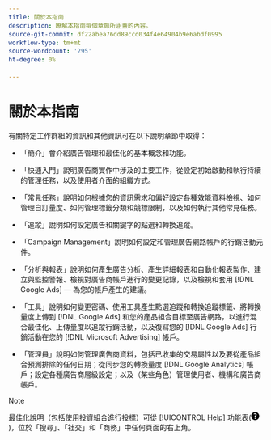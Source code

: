 ```yaml
---
title: 關於本指南
description: 瞭解本指南每個章節所涵蓋的內容。
source-git-commit: df22abea76dd89ccd034f4e64904b9e6abdf0995
workflow-type: tm+mt
source-wordcount: '295'
ht-degree: 0%

---
```


# 關於本指南

有關特定工作群組的資訊和其他資訊可在以下說明章節中取得：

* 「簡介」會介紹廣告管理和最佳化的基本概念和功能。

* 「快速入門」說明廣告商實作中涉及的主要工作，從設定初始啟動和執行持續的管理任務，以及使用者介面的組織方式。

* 「常見任務」說明如何根據您的資訊需求和偏好設定各種效能資料檢視、如何管理自訂量度、如何管理標籤分類和競標限制，以及如何執行其他常見任務。

* 「追蹤」說明如何設定廣告和關鍵字的點選和轉換追蹤。

* 「Campaign Management」說明如何設定和管理廣告網路帳戶的行銷活動元件。

* 「分析與報表」說明如何產生廣告分析、產生詳細報表和自動化報表製作、建立與監控警報、檢視對廣告商帳戶進行的變更記錄，以及檢視和套用 [!DNL Google Ads] — 為您的帳戶產生的建議。

* 「工具」說明如何變更密碼、使用工具產生點選追蹤和轉換追蹤標籤、將轉換量度上傳到 [!DNL Google Ads] 和您的產品組合目標至廣告網路，以進行混合最佳化、上傳量度以追蹤行銷活動，以及復寫您的 [!DNL Google Ads] 行銷活動在您的 [!DNL Microsoft Advertising]
帳戶。

* 「管理員」說明如何管理廣告商資料，包括已收集的交易屬性以及要從產品組合預測排除的任何日期；從同步您的轉換量度 [!DNL Google Analytics] 帳戶；設定各種廣告商層級設定；以及（某些角色）管理使用者、機構和廣告商帳戶。

>[!NOTE]
>
>最佳化說明（包括使用投資組合進行投標）可從 [!UICONTROL Help] 功能表(![說明功能表](/help/search-social-commerce/assets/help-main-menu.png "說明功能表"))，位於「搜尋」、「社交」和「商務」中任何頁面的右上角。
